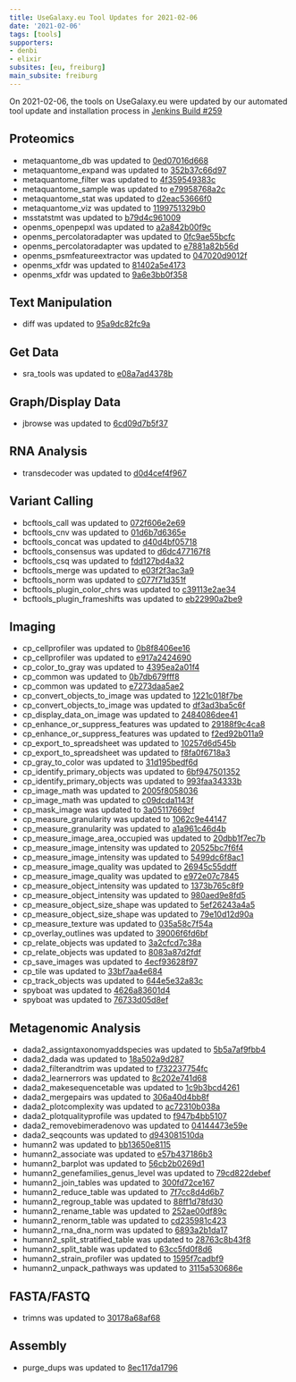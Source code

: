 ```yaml
---
title: UseGalaxy.eu Tool Updates for 2021-02-06
date: '2021-02-06'
tags: [tools]
supporters:
- denbi
- elixir
subsites: [eu, freiburg]
main_subsite: freiburg
---
```


On 2021-02-06, the tools on UseGalaxy.eu were updated by our automated tool update and installation process in [Jenkins Build #259](https://build.galaxyproject.eu/job/usegalaxy-eu/job/install-tools/#259/)


## Proteomics

- metaquantome_db was updated to [0ed07016d668](https://toolshed.g2.bx.psu.edu/view/galaxyp/metaquantome_db/0ed07016d668)
- metaquantome_expand was updated to [352b37c66d97](https://toolshed.g2.bx.psu.edu/view/galaxyp/metaquantome_expand/352b37c66d97)
- metaquantome_filter was updated to [4f359549383c](https://toolshed.g2.bx.psu.edu/view/galaxyp/metaquantome_filter/4f359549383c)
- metaquantome_sample was updated to [e79958768a2c](https://toolshed.g2.bx.psu.edu/view/galaxyp/metaquantome_sample/e79958768a2c)
- metaquantome_stat was updated to [d2eac53666f0](https://toolshed.g2.bx.psu.edu/view/galaxyp/metaquantome_stat/d2eac53666f0)
- metaquantome_viz was updated to [1199751329b0](https://toolshed.g2.bx.psu.edu/view/galaxyp/metaquantome_viz/1199751329b0)
- msstatstmt was updated to [b79d4c961009](https://toolshed.g2.bx.psu.edu/view/galaxyp/msstatstmt/b79d4c961009)
- openms_openpepxl was updated to [a2a842b00f9c](https://toolshed.g2.bx.psu.edu/view/galaxyp/openms_openpepxl/a2a842b00f9c)
- openms_percolatoradapter was updated to [0fc9ae55bcfc](https://toolshed.g2.bx.psu.edu/view/galaxyp/openms_percolatoradapter/0fc9ae55bcfc)
- openms_percolatoradapter was updated to [e7881a82b56d](https://toolshed.g2.bx.psu.edu/view/galaxyp/openms_percolatoradapter/e7881a82b56d)
- openms_psmfeatureextractor was updated to [047020d9012f](https://toolshed.g2.bx.psu.edu/view/galaxyp/openms_psmfeatureextractor/047020d9012f)
- openms_xfdr was updated to [81402a5e4173](https://toolshed.g2.bx.psu.edu/view/galaxyp/openms_xfdr/81402a5e4173)
- openms_xfdr was updated to [9a6e3bb0f358](https://toolshed.g2.bx.psu.edu/view/galaxyp/openms_xfdr/9a6e3bb0f358)

## Text Manipulation

- diff was updated to [95a9dc82fc9a](https://toolshed.g2.bx.psu.edu/view/bgruening/diff/95a9dc82fc9a)

## Get Data

- sra_tools was updated to [e08a7ad4378b](https://toolshed.g2.bx.psu.edu/view/iuc/sra_tools/e08a7ad4378b)

## Graph/Display Data

- jbrowse was updated to [6cd09d7b5f37](https://toolshed.g2.bx.psu.edu/view/iuc/jbrowse/6cd09d7b5f37)

## RNA Analysis

- transdecoder was updated to [d0d4cef4f967](https://toolshed.g2.bx.psu.edu/view/iuc/transdecoder/d0d4cef4f967)

## Variant Calling

- bcftools_call was updated to [072f606e2e69](https://toolshed.g2.bx.psu.edu/view/iuc/bcftools_call/072f606e2e69)
- bcftools_cnv was updated to [01d6b7d6365e](https://toolshed.g2.bx.psu.edu/view/iuc/bcftools_cnv/01d6b7d6365e)
- bcftools_concat was updated to [d40d4bf05718](https://toolshed.g2.bx.psu.edu/view/iuc/bcftools_concat/d40d4bf05718)
- bcftools_consensus was updated to [d6dc477167f8](https://toolshed.g2.bx.psu.edu/view/iuc/bcftools_consensus/d6dc477167f8)
- bcftools_csq was updated to [fdd127bd4a32](https://toolshed.g2.bx.psu.edu/view/iuc/bcftools_csq/fdd127bd4a32)
- bcftools_merge was updated to [e03f2f3ac3a9](https://toolshed.g2.bx.psu.edu/view/iuc/bcftools_merge/e03f2f3ac3a9)
- bcftools_norm was updated to [c077f71d351f](https://toolshed.g2.bx.psu.edu/view/iuc/bcftools_norm/c077f71d351f)
- bcftools_plugin_color_chrs was updated to [c39113e2ae34](https://toolshed.g2.bx.psu.edu/view/iuc/bcftools_plugin_color_chrs/c39113e2ae34)
- bcftools_plugin_frameshifts was updated to [eb22990a2be9](https://toolshed.g2.bx.psu.edu/view/iuc/bcftools_plugin_frameshifts/eb22990a2be9)

## Imaging

- cp_cellprofiler was updated to [0b8f8406ee16](https://toolshed.g2.bx.psu.edu/view/bgruening/cp_cellprofiler/0b8f8406ee16)
- cp_cellprofiler was updated to [e917a2424690](https://toolshed.g2.bx.psu.edu/view/bgruening/cp_cellprofiler/e917a2424690)
- cp_color_to_gray was updated to [4395ea2a01f4](https://toolshed.g2.bx.psu.edu/view/bgruening/cp_color_to_gray/4395ea2a01f4)
- cp_common was updated to [0b7db679fff8](https://toolshed.g2.bx.psu.edu/view/bgruening/cp_common/0b7db679fff8)
- cp_common was updated to [e7273daa5ae2](https://toolshed.g2.bx.psu.edu/view/bgruening/cp_common/e7273daa5ae2)
- cp_convert_objects_to_image was updated to [1221c018f7be](https://toolshed.g2.bx.psu.edu/view/bgruening/cp_convert_objects_to_image/1221c018f7be)
- cp_convert_objects_to_image was updated to [df3ad3ba5c6f](https://toolshed.g2.bx.psu.edu/view/bgruening/cp_convert_objects_to_image/df3ad3ba5c6f)
- cp_display_data_on_image was updated to [2484086dee41](https://toolshed.g2.bx.psu.edu/view/bgruening/cp_display_data_on_image/2484086dee41)
- cp_enhance_or_suppress_features was updated to [29188f9c4ca8](https://toolshed.g2.bx.psu.edu/view/bgruening/cp_enhance_or_suppress_features/29188f9c4ca8)
- cp_enhance_or_suppress_features was updated to [f2ed92b011a9](https://toolshed.g2.bx.psu.edu/view/bgruening/cp_enhance_or_suppress_features/f2ed92b011a9)
- cp_export_to_spreadsheet was updated to [10257d6d545b](https://toolshed.g2.bx.psu.edu/view/bgruening/cp_export_to_spreadsheet/10257d6d545b)
- cp_export_to_spreadsheet was updated to [f8fa0f6718a3](https://toolshed.g2.bx.psu.edu/view/bgruening/cp_export_to_spreadsheet/f8fa0f6718a3)
- cp_gray_to_color was updated to [31d195bedf6d](https://toolshed.g2.bx.psu.edu/view/bgruening/cp_gray_to_color/31d195bedf6d)
- cp_identify_primary_objects was updated to [6bf947501352](https://toolshed.g2.bx.psu.edu/view/bgruening/cp_identify_primary_objects/6bf947501352)
- cp_identify_primary_objects was updated to [993faa34333b](https://toolshed.g2.bx.psu.edu/view/bgruening/cp_identify_primary_objects/993faa34333b)
- cp_image_math was updated to [2005f8058036](https://toolshed.g2.bx.psu.edu/view/bgruening/cp_image_math/2005f8058036)
- cp_image_math was updated to [c09dcda1143f](https://toolshed.g2.bx.psu.edu/view/bgruening/cp_image_math/c09dcda1143f)
- cp_mask_image was updated to [3a05117669cf](https://toolshed.g2.bx.psu.edu/view/bgruening/cp_mask_image/3a05117669cf)
- cp_measure_granularity was updated to [1062c9e44147](https://toolshed.g2.bx.psu.edu/view/bgruening/cp_measure_granularity/1062c9e44147)
- cp_measure_granularity was updated to [a1a961c46d4b](https://toolshed.g2.bx.psu.edu/view/bgruening/cp_measure_granularity/a1a961c46d4b)
- cp_measure_image_area_occupied was updated to [20dbb1f7ec7b](https://toolshed.g2.bx.psu.edu/view/bgruening/cp_measure_image_area_occupied/20dbb1f7ec7b)
- cp_measure_image_intensity was updated to [20525bc7f6f4](https://toolshed.g2.bx.psu.edu/view/bgruening/cp_measure_image_intensity/20525bc7f6f4)
- cp_measure_image_intensity was updated to [5499dc6f8ac1](https://toolshed.g2.bx.psu.edu/view/bgruening/cp_measure_image_intensity/5499dc6f8ac1)
- cp_measure_image_quality was updated to [26945c55ddff](https://toolshed.g2.bx.psu.edu/view/bgruening/cp_measure_image_quality/26945c55ddff)
- cp_measure_image_quality was updated to [e972e07c7845](https://toolshed.g2.bx.psu.edu/view/bgruening/cp_measure_image_quality/e972e07c7845)
- cp_measure_object_intensity was updated to [1373b765c8f9](https://toolshed.g2.bx.psu.edu/view/bgruening/cp_measure_object_intensity/1373b765c8f9)
- cp_measure_object_intensity was updated to [980aed9e8fd5](https://toolshed.g2.bx.psu.edu/view/bgruening/cp_measure_object_intensity/980aed9e8fd5)
- cp_measure_object_size_shape was updated to [5ef26243a4a5](https://toolshed.g2.bx.psu.edu/view/bgruening/cp_measure_object_size_shape/5ef26243a4a5)
- cp_measure_object_size_shape was updated to [79e10d12d90a](https://toolshed.g2.bx.psu.edu/view/bgruening/cp_measure_object_size_shape/79e10d12d90a)
- cp_measure_texture was updated to [035a58c7f54a](https://toolshed.g2.bx.psu.edu/view/bgruening/cp_measure_texture/035a58c7f54a)
- cp_overlay_outlines was updated to [39006f6fd6bf](https://toolshed.g2.bx.psu.edu/view/bgruening/cp_overlay_outlines/39006f6fd6bf)
- cp_relate_objects was updated to [3a2cfcd7c38a](https://toolshed.g2.bx.psu.edu/view/bgruening/cp_relate_objects/3a2cfcd7c38a)
- cp_relate_objects was updated to [8083a87d2fdf](https://toolshed.g2.bx.psu.edu/view/bgruening/cp_relate_objects/8083a87d2fdf)
- cp_save_images was updated to [4ecf93628f97](https://toolshed.g2.bx.psu.edu/view/bgruening/cp_save_images/4ecf93628f97)
- cp_tile was updated to [33bf7aa4e684](https://toolshed.g2.bx.psu.edu/view/bgruening/cp_tile/33bf7aa4e684)
- cp_track_objects was updated to [644e5e32a83c](https://toolshed.g2.bx.psu.edu/view/bgruening/cp_track_objects/644e5e32a83c)
- spyboat was updated to [4626a83601d4](https://toolshed.g2.bx.psu.edu/view/iuc/spyboat/4626a83601d4)
- spyboat was updated to [76733d05d8ef](https://toolshed.g2.bx.psu.edu/view/iuc/spyboat/76733d05d8ef)

## Metagenomic Analysis

- dada2_assigntaxonomyaddspecies was updated to [5b5a7af9fbb4](https://toolshed.g2.bx.psu.edu/view/iuc/dada2_assigntaxonomyaddspecies/5b5a7af9fbb4)
- dada2_dada was updated to [18a502a9d287](https://toolshed.g2.bx.psu.edu/view/iuc/dada2_dada/18a502a9d287)
- dada2_filterandtrim was updated to [f732237754fc](https://toolshed.g2.bx.psu.edu/view/iuc/dada2_filterandtrim/f732237754fc)
- dada2_learnerrors was updated to [8c202e741d68](https://toolshed.g2.bx.psu.edu/view/iuc/dada2_learnerrors/8c202e741d68)
- dada2_makesequencetable was updated to [1c9b3bcd4261](https://toolshed.g2.bx.psu.edu/view/iuc/dada2_makesequencetable/1c9b3bcd4261)
- dada2_mergepairs was updated to [306a40d4bb8f](https://toolshed.g2.bx.psu.edu/view/iuc/dada2_mergepairs/306a40d4bb8f)
- dada2_plotcomplexity was updated to [ac72310b038a](https://toolshed.g2.bx.psu.edu/view/iuc/dada2_plotcomplexity/ac72310b038a)
- dada2_plotqualityprofile was updated to [f947b4bb5107](https://toolshed.g2.bx.psu.edu/view/iuc/dada2_plotqualityprofile/f947b4bb5107)
- dada2_removebimeradenovo was updated to [04144473e59e](https://toolshed.g2.bx.psu.edu/view/iuc/dada2_removebimeradenovo/04144473e59e)
- dada2_seqcounts was updated to [d943081510da](https://toolshed.g2.bx.psu.edu/view/iuc/dada2_seqcounts/d943081510da)
- humann2 was updated to [bb13650e8115](https://toolshed.g2.bx.psu.edu/view/iuc/humann2/bb13650e8115)
- humann2_associate was updated to [e57b437186b3](https://toolshed.g2.bx.psu.edu/view/iuc/humann2_associate/e57b437186b3)
- humann2_barplot was updated to [56cb2b0269d1](https://toolshed.g2.bx.psu.edu/view/iuc/humann2_barplot/56cb2b0269d1)
- humann2_genefamilies_genus_level was updated to [79cd822debef](https://toolshed.g2.bx.psu.edu/view/iuc/humann2_genefamilies_genus_level/79cd822debef)
- humann2_join_tables was updated to [300fd72ce167](https://toolshed.g2.bx.psu.edu/view/iuc/humann2_join_tables/300fd72ce167)
- humann2_reduce_table was updated to [7f7cc8d4d6b7](https://toolshed.g2.bx.psu.edu/view/iuc/humann2_reduce_table/7f7cc8d4d6b7)
- humann2_regroup_table was updated to [88ff1d78fd30](https://toolshed.g2.bx.psu.edu/view/iuc/humann2_regroup_table/88ff1d78fd30)
- humann2_rename_table was updated to [252ae00df89c](https://toolshed.g2.bx.psu.edu/view/iuc/humann2_rename_table/252ae00df89c)
- humann2_renorm_table was updated to [cd235981c423](https://toolshed.g2.bx.psu.edu/view/iuc/humann2_renorm_table/cd235981c423)
- humann2_rna_dna_norm was updated to [6893a2b1da17](https://toolshed.g2.bx.psu.edu/view/iuc/humann2_rna_dna_norm/6893a2b1da17)
- humann2_split_stratified_table was updated to [28763c8b43f8](https://toolshed.g2.bx.psu.edu/view/iuc/humann2_split_stratified_table/28763c8b43f8)
- humann2_split_table was updated to [63cc5fd0f8d6](https://toolshed.g2.bx.psu.edu/view/iuc/humann2_split_table/63cc5fd0f8d6)
- humann2_strain_profiler was updated to [1595f7cadbf9](https://toolshed.g2.bx.psu.edu/view/iuc/humann2_strain_profiler/1595f7cadbf9)
- humann2_unpack_pathways was updated to [3115a530686e](https://toolshed.g2.bx.psu.edu/view/iuc/humann2_unpack_pathways/3115a530686e)

## FASTA/FASTQ

- trimns was updated to [30178a68af68](https://toolshed.g2.bx.psu.edu/view/iuc/trimns/30178a68af68)

## Assembly

- purge_dups was updated to [8ec117da1796](https://toolshed.g2.bx.psu.edu/view/iuc/purge_dups/8ec117da1796)


